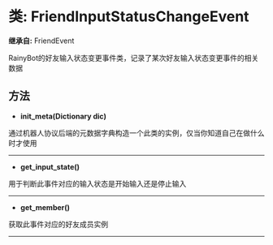 # 类: FriendInputStatusChangeEvent  
  
**继承自:** FriendEvent  
  
RainyBot的好友输入状态变更事件类，记录了某次好友输入状态变更事件的相关数据  
  
## 方法 
  
- **init_meta(Dictionary dic)**  
  
通过机器人协议后端的元数据字典构造一个此类的实例，仅当你知道自己在做什么时才使用  
  
---  
  
- **get_input_state()**  
  
用于判断此事件对应的输入状态是开始输入还是停止输入  
  
---  
  
- **get_member()**  
  
获取此事件对应的好友成员实例  
  
---  
  

